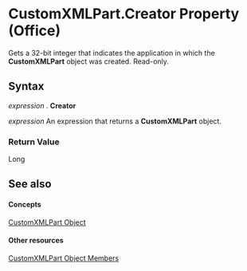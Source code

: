 
# CustomXMLPart.Creator Property (Office)

Gets a 32-bit integer that indicates the application in which the  **CustomXMLPart** object was created. Read-only.


## Syntax

 _expression_ . **Creator**

 _expression_ An expression that returns a **CustomXMLPart** object.


### Return Value

Long


## See also


#### Concepts


[CustomXMLPart Object](a4f90bac-01d6-bba4-f64b-a64e2b122cfd.md)
#### Other resources


[CustomXMLPart Object Members](76fe85f4-5a35-7d12-2989-6f17a094dcdf.md)
